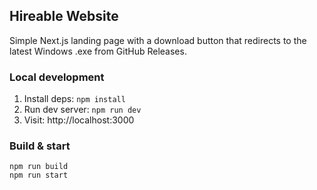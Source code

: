 ## Hireable Website

Simple Next.js landing page with a download button that redirects to the latest Windows .exe from GitHub Releases.

### Local development

1. Install deps: `npm install`
2. Run dev server: `npm run dev`
3. Visit: http://localhost:3000

### Build & start

```
npm run build
npm run start
```
